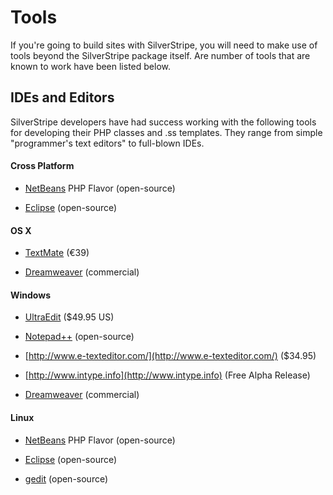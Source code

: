 # Tools

If you're going to build sites with SilverStripe, you will need to make use of tools beyond the SilverStripe package
itself.  Are number of tools that are known to work have been listed below.





## IDEs and Editors

SilverStripe developers have had success working with the following tools for developing their PHP classes and .ss
templates.  They range from simple "programmer's text editors" to full-blown IDEs.

####  Cross Platform 

*  [NetBeans](tools/netbeans) PHP Flavor (open-source)

*  [Eclipse](tools/eclipse) (open-source)

####  OS X 


*  [TextMate](tools/textmate) (€39)

*  [Dreamweaver](tools/dreamweaver) (commercial)

#### Windows


*  [UltraEdit](http://www.ultraedit.com/) ($49.95 US)

*  [Notepad++](http://notepad-plus.sourceforge.net/uk/site.htm) (open-source)

*  [http://www.e-texteditor.com/](http://www.e-texteditor.com/) ($34.95)

*  [http://www.intype.info](http://www.intype.info) (Free Alpha Release)

*  [Dreamweaver](tools/dreamweaver) (commercial)

####  Linux 


*  [NetBeans](tools/netbeans) PHP Flavor (open-source)

*  [Eclipse](tools/eclipse) (open-source)

*  [gedit](tools/gedit) (open-source)

